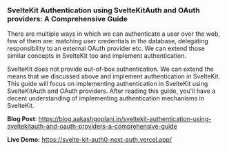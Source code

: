 ### SvelteKit Authentication using SvelteKitAuth and OAuth providers: A Comprehensive Guide

There are multiple ways in which we can authenticate a user over the web, few of them are: matching user credentials in the database, delegating responsibility to an external OAuth provider etc. We can extend those similar concepts in SvelteKit too and implement authentication.

SvelteKit does not provide out-of-box authentication. We can extend the means that we discussed above and implement authentication in SvelteKit. This guide will focus on implementing authentication in SvelteKit using SvelteKitAuth and OAuth providers. After reading this guide, you'll have a decent understanding of implementing authentication mechanisms in SvelteKit.

**Blog Post**: https://blog.aakashgoplani.in/sveltekit-authentication-using-sveltekitauth-and-oauth-providers-a-comprehensive-guide

**Live Demo:** https://svelte-kit-auth0-next-auth.vercel.app/